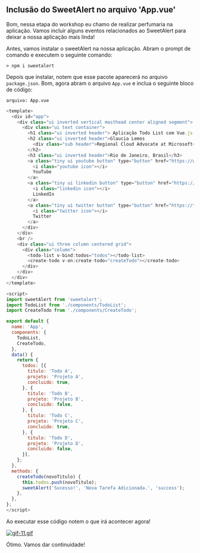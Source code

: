 ## Inclusão do SweetAlert no arquivo 'App.vue'

Bom, nessa etapa do workshop eu chamo de realizar perfumaria na aplicação. Vamos incluir alguns eventos relacionados ao SweetAlert para deixar a nossa aplicação mais linda!

Antes, vamos instalar o sweetAlert na nossa aplicação. Abram o prompt de comando e executem o seguinte comando:

```
> npm i sweetalert
```

Depois que instalar, notem que esse pacote aparecerá no arquivo `package.json`. Bom, agora abram o arquivo `App.vue` e inclua o seguinte bloco de código:

`arquivo: App.vue`

```javascript
<template>
  <div id="app">
    <div class="ui inverted vertical masthead center aligned segment">
      <div class="ui text container">
        <h1 class="ui inverted header"> Aplicação Todo List com Vue.js 2</h1>
        <h2 class="ui inverted header">Glaucia Lemos
          <div class="sub header">Regional Cloud Advocate at Microsoft</div>
        </h2>
        <h3 class="ui inverted header">Rio de Janeiro, Brasil</h3>
        <a class="tiny ui youtube button" type="button" href="https://www.youtube.com/user/l32759">
          <i class="youtube icon"></i>
          YouTube
        </a>
        <a class="tiny ui linkedin button" type="button" href="https://www.linkedin.com/in/glaucialemos/">
          <i class="linkedin icon"></i>
          LinkedIn
        </a>
        <a class="tiny ui twitter button" type="button" href="https://twitter.com/glaucia_lemos86">
          <i class="twitter icon"></i>
          Twitter
        </a>
      </div>
    </div>
    <br />
    <div class="ui three column centered grid">
      <div class="column">
        <todo-list v-bind:todos="todos"></todo-list>
        <create-todo v-on:create-todo="createTodo"></create-todo>
      </div>
    </div>
  </div>
</template>

<script>
import sweetAlert from 'sweetalert';
import TodoList from './components/TodoList';
import CreateTodo from './components/CreateTodo';

export default {
  name: 'App',
  components: {
    TodoList,
    CreateTodo,
  },
  data() {
    return {
      todos: [{
        titulo: 'Todo A',
        projeto: 'Projeto A',
        concluido: true,
      }, {
        titulo: 'Todo B',
        projeto: 'Projeto B',
        concluido: false,
      }, {
        titulo: 'Todo C',
        projeto: 'Projeto C',
        concluido: true,
      }, {
        titulo: 'Todo D',
        projeto: 'Projeto D',
        concluido: false,
      }],
    };
  },
  methods: {
    createTodo(novoTitulo) {
      this.todos.push(novoTitulo);
      sweetAlert('Sucesso!', 'Nova Tarefa Adicionada.', 'success');
    },
  },
};
</script>
```

Ao executar esse código notem o que irá acontecer agora!

[![gif-11.gif](https://s3.gifyu.com/images/gif-11.gif)](https://gifyu.com/image/ERJo)

Ótimo. Vamos dar continuidade!
